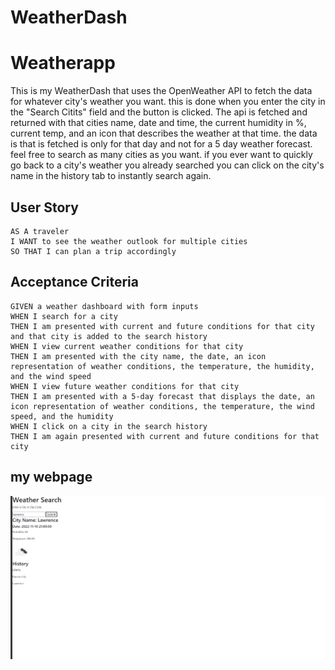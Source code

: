 # WeatherDash

# Weatherapp
This is my WeatherDash that uses the OpenWeather API to fetch the data for whatever city's weather you want.
this is done when you enter the city in the "Search Citits" field and the button is clicked.
The api is fetched and returned with that cities name, date and time, the current humidity in %, current temp, and an icon that describes the weather at that time.
the data is that is fetched is only for that day and not for a 5 day weather forecast. 
feel free to search as many cities as you want. if you ever want to quickly go back to a city's weather you already searched you can click on the city's name in the history tab to instantly search again.

## User Story

```
AS A traveler
I WANT to see the weather outlook for multiple cities
SO THAT I can plan a trip accordingly
```

## Acceptance Criteria

```
GIVEN a weather dashboard with form inputs
WHEN I search for a city
THEN I am presented with current and future conditions for that city and that city is added to the search history
WHEN I view current weather conditions for that city
THEN I am presented with the city name, the date, an icon representation of weather conditions, the temperature, the humidity, and the wind speed
WHEN I view future weather conditions for that city
THEN I am presented with a 5-day forecast that displays the date, an icon representation of weather conditions, the temperature, the wind speed, and the humidity
WHEN I click on a city in the search history
THEN I am again presented with current and future conditions for that city
```
## my webpage
![my webpage:](/imgs/Screenshot%202022-11-10%20140933.png)